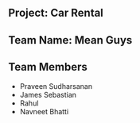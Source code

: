 ## Project: Car Rental
## Team Name: Mean Guys
## Team Members
- Praveen Sudharsanan
- James Sebastian
- Rahul
- Navneet Bhatti

